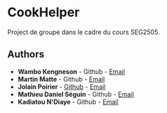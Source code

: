 # CookHelper

Project de groupe dans le cadre du cours SEG2505.

## Authors

* **Wambo Kengneson** - Github - [Email](mailto:wkeng103@uottawa.ca)
* **Martin Matte** - Github - [Email](mailto:martin.matte31@gmail.com)
* **Jolain Poirier** - [Github](https://github.com/Jolain) - [Email](mailto:jpoir024@uottawa.ca)
* **Mathieu Daniel Séguin** - Github - [Email](mailto:msegu022@uottawa.ca)
* **Kadiatou N'Diaye** - Github - [Email](mailto:kndia101@uottawa.ca)
